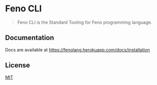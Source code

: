 # Feno CLI

> Feno CLI is the Standard Tooling for Feno programming language.

## Documentation

Docs are available at https://fenolang.herokuapp.com/docs/installation

## License

[MIT](https://github.com/fenolang/feno-cli/LICENSE)